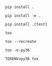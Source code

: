 `pip install .`

`pip install -e .`

`pip install .[test]`

`tox`

`tox --recreate`

`tox -e py36`

`TOXENV=py36 tox`
